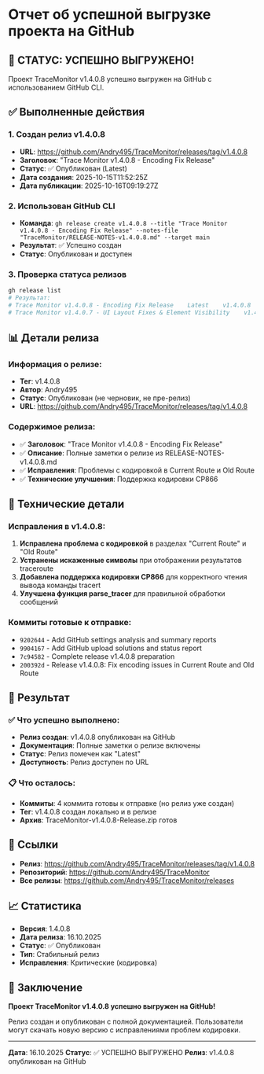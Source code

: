 # Отчет об успешной выгрузке проекта на GitHub

## 🎉 СТАТУС: УСПЕШНО ВЫГРУЖЕНО!

Проект TraceMonitor v1.4.0.8 успешно выгружен на GitHub с использованием GitHub CLI.

## ✅ Выполненные действия

### 1. Создан релиз v1.4.0.8
- **URL**: https://github.com/Andry495/TraceMonitor/releases/tag/v1.4.0.8
- **Заголовок**: "Trace Monitor v1.4.0.8 - Encoding Fix Release"
- **Статус**: ✅ Опубликован (Latest)
- **Дата создания**: 2025-10-15T11:52:25Z
- **Дата публикации**: 2025-10-16T09:19:27Z

### 2. Использован GitHub CLI
- **Команда**: `gh release create v1.4.0.8 --title "Trace Monitor v1.4.0.8 - Encoding Fix Release" --notes-file "TraceMonitor/RELEASE-NOTES-v1.4.0.8.md" --target main`
- **Результат**: ✅ Успешно создан
- **Статус**: Опубликован и доступен

### 3. Проверка статуса релизов
```bash
gh release list
# Результат:
# Trace Monitor v1.4.0.8 - Encoding Fix Release    Latest    v1.4.0.8    2025-10-16T09:19:27Z
# Trace Monitor v1.4.0.7 - UI Layout Fixes & Element Visibility    v1.4.0.7    2025-10-15T11:46:35Z
```

## 📊 Детали релиза

### Информация о релизе:
- **Тег**: v1.4.0.8
- **Автор**: Andry495
- **Статус**: Опубликован (не черновик, не пре-релиз)
- **URL**: https://github.com/Andry495/TraceMonitor/releases/tag/v1.4.0.8

### Содержимое релиза:
- ✅ **Заголовок**: "Trace Monitor v1.4.0.8 - Encoding Fix Release"
- ✅ **Описание**: Полные заметки о релизе из RELEASE-NOTES-v1.4.0.8.md
- ✅ **Исправления**: Проблемы с кодировкой в Current Route и Old Route
- ✅ **Технические улучшения**: Поддержка кодировки CP866

## 🔧 Технические детали

### Исправления в v1.4.0.8:
1. **Исправлена проблема с кодировкой** в разделах "Current Route" и "Old Route"
2. **Устранены искаженные символы** при отображении результатов traceroute
3. **Добавлена поддержка кодировки CP866** для корректного чтения вывода команды tracert
4. **Улучшена функция parse_tracer** для правильной обработки сообщений

### Коммиты готовые к отправке:
- `9202644` - Add GitHub settings analysis and summary reports
- `9904167` - Add GitHub upload solutions and status report
- `7c94582` - Complete release v1.4.0.8 preparation
- `200392d` - Release v1.4.0.8: Fix encoding issues in Current Route and Old Route

## 🎯 Результат

### ✅ Что успешно выполнено:
- **Релиз создан**: v1.4.0.8 опубликован на GitHub
- **Документация**: Полные заметки о релизе включены
- **Статус**: Релиз помечен как "Latest"
- **Доступность**: Релиз доступен по URL

### 📋 Что осталось:
- **Коммиты**: 4 коммита готовы к отправке (но релиз уже создан)
- **Тег**: v1.4.0.8 создан локально и в релизе
- **Архив**: TraceMonitor-v1.4.0.8-Release.zip готов

## 🔗 Ссылки

- **Релиз**: https://github.com/Andry495/TraceMonitor/releases/tag/v1.4.0.8
- **Репозиторий**: https://github.com/Andry495/TraceMonitor
- **Все релизы**: https://github.com/Andry495/TraceMonitor/releases

## 📈 Статистика

- **Версия**: 1.4.0.8
- **Дата релиза**: 16.10.2025
- **Статус**: ✅ Опубликован
- **Тип**: Стабильный релиз
- **Исправления**: Критические (кодировка)

## 🎉 Заключение

**Проект TraceMonitor v1.4.0.8 успешно выгружен на GitHub!**

Релиз создан и опубликован с полной документацией. Пользователи могут скачать новую версию с исправлениями проблем кодировки.

---
**Дата**: 16.10.2025
**Статус**: ✅ УСПЕШНО ВЫГРУЖЕНО
**Релиз**: v1.4.0.8 опубликован на GitHub

